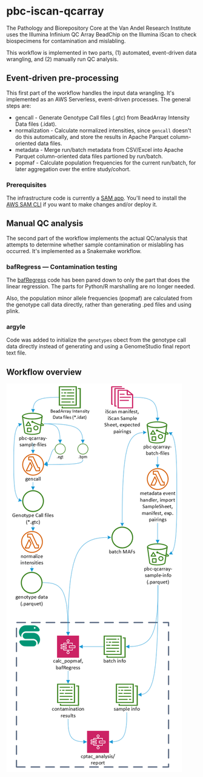 # pbc-iscan-qcarray
The Pathology and Biorepository Core at the Van Andel Research Institute uses the Illumina Infinium QC Array BeadChip on the Illumina iScan to check biospecimens for contamination and mislabling. 

This workflow is implemented in two parts, (1) automated, event-driven data wrangling, and (2) manually run QC analysis.

## Event-driven pre-processing
This first part of the workflow handles the input data wrangling. It's implemented as an AWS Serverless, event-driven processes. The general steps are:
- gencall - Generate Genotype Call files (.gtc) from BeadArray Intensity Data files (.idat).
- normalization - Calculate normalized intensities, since `gencall` doesn't do this automatically, and store the results in Apache Parquet column-oriented data files.
- metadata - Merge run/batch metadata from CSV/Excel into Apache Parquet column-oriented data files partioned by run/batch.
- popmaf - Calculate population frequencies for the current run/batch, for later aggregation over the entire study/cohort.

### Prerequisites
The infrastructure code is currently a [SAM app](https://docs.aws.amazon.com/serverless-application-model/latest/developerguide/what-is-sam.html). You'll need to install the [AWS SAM CLI](https://docs.aws.amazon.com/serverless-application-model/latest/developerguide/serverless-sam-cli-install.html) if you want to make changes and/or deploy it.

## Manual QC analysis
The second part of the workflow implements the actual QC/analysis that attempts to determine whether sample contamination or mislabling has occurred. It's implemented as a Snakemake workflow.

### bafRegress — Contamination testing
The [bafRegress](https://genome.sph.umich.edu/wiki/BAFRegress) code has been pared down to only the part that does the linear regression. The parts for Python/R marshalling are no longer needed.

Also, the population minor allele frequencies (popmaf) are calculated from the genotype call data directly, rather than generating .ped files and using plink.

### argyle
Code was added to initialize the `genotypes` obect from the genotype call data directly instead of generating and using a GenomeStudio final report text file.

## Workflow overview
 ![](workflow.png)

